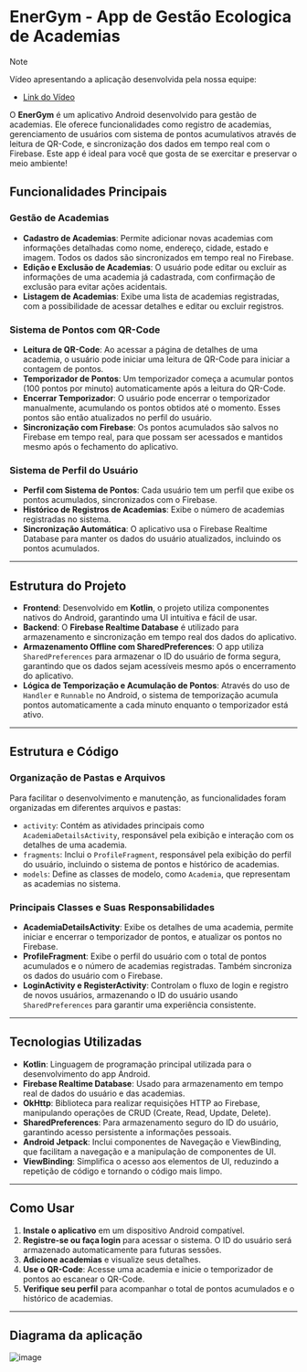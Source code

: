 # EnerGym - App de Gestão Ecologica de Academias

> [!NOTE]
> Vídeo apresentando a aplicação desenvolvida pela nossa equipe:
> - [Link do Vídeo](https://www.youtube.com/watch?v=DXueBjSbfgk)

O **EnerGym** é um aplicativo Android desenvolvido para gestão de academias. Ele oferece funcionalidades como registro de academias, gerenciamento de usuários com sistema de pontos acumulativos através de leitura de QR-Code, e sincronização dos dados em tempo real com o Firebase. Este app é ideal para você que gosta de se exercitar e preservar o meio ambiente!

## Funcionalidades Principais

### Gestão de Academias

- **Cadastro de Academias**: Permite adicionar novas academias com informações detalhadas como nome, endereço, cidade, estado e imagem. Todos os dados são sincronizados em tempo real no Firebase.
- **Edição e Exclusão de Academias**: O usuário pode editar ou excluir as informações de uma academia já cadastrada, com confirmação de exclusão para evitar ações acidentais.
- **Listagem de Academias**: Exibe uma lista de academias registradas, com a possibilidade de acessar detalhes e editar ou excluir registros.

### Sistema de Pontos com QR-Code

- **Leitura de QR-Code**: Ao acessar a página de detalhes de uma academia, o usuário pode iniciar uma leitura de QR-Code para iniciar a contagem de pontos.
- **Temporizador de Pontos**: Um temporizador começa a acumular pontos (100 pontos por minuto) automaticamente após a leitura do QR-Code. 
- **Encerrar Temporizador**: O usuário pode encerrar o temporizador manualmente, acumulando os pontos obtidos até o momento. Esses pontos são então atualizados no perfil do usuário.
- **Sincronização com Firebase**: Os pontos acumulados são salvos no Firebase em tempo real, para que possam ser acessados e mantidos mesmo após o fechamento do aplicativo.

### Sistema de Perfil do Usuário

- **Perfil com Sistema de Pontos**: Cada usuário tem um perfil que exibe os pontos acumulados, sincronizados com o Firebase.
- **Histórico de Registros de Academias**: Exibe o número de academias registradas no sistema.
- **Sincronização Automática**: O aplicativo usa o Firebase Realtime Database para manter os dados do usuário atualizados, incluindo os pontos acumulados.

---

## Estrutura do Projeto

- **Frontend**: Desenvolvido em **Kotlin**, o projeto utiliza componentes nativos do Android, garantindo uma UI intuitiva e fácil de usar.
- **Backend**: O **Firebase Realtime Database** é utilizado para armazenamento e sincronização em tempo real dos dados do aplicativo.
- **Armazenamento Offline com SharedPreferences**: O app utiliza `SharedPreferences` para armazenar o ID do usuário de forma segura, garantindo que os dados sejam acessíveis mesmo após o encerramento do aplicativo.
- **Lógica de Temporização e Acumulação de Pontos**: Através do uso de `Handler` e `Runnable` no Android, o sistema de temporização acumula pontos automaticamente a cada minuto enquanto o temporizador está ativo.

---

## Estrutura e Código

### Organização de Pastas e Arquivos

Para facilitar o desenvolvimento e manutenção, as funcionalidades foram organizadas em diferentes arquivos e pastas:

- `activity`: Contém as atividades principais como `AcademiaDetailsActivity`, responsável pela exibição e interação com os detalhes de uma academia.
- `fragments`: Inclui o `ProfileFragment`, responsável pela exibição do perfil do usuário, incluindo o sistema de pontos e histórico de academias.
- `models`: Define as classes de modelo, como `Academia`, que representam as academias no sistema.

### Principais Classes e Suas Responsabilidades

- **AcademiaDetailsActivity**: Exibe os detalhes de uma academia, permite iniciar e encerrar o temporizador de pontos, e atualizar os pontos no Firebase.
- **ProfileFragment**: Exibe o perfil do usuário com o total de pontos acumulados e o número de academias registradas. Também sincroniza os dados do usuário com o Firebase.
- **LoginActivity e RegisterActivity**: Controlam o fluxo de login e registro de novos usuários, armazenando o ID do usuário usando `SharedPreferences` para garantir uma experiência consistente.

---

## Tecnologias Utilizadas

- **Kotlin**: Linguagem de programação principal utilizada para o desenvolvimento do app Android.
- **Firebase Realtime Database**: Usado para armazenamento em tempo real de dados do usuário e das academias.
- **OkHttp**: Biblioteca para realizar requisições HTTP ao Firebase, manipulando operações de CRUD (Create, Read, Update, Delete).
- **SharedPreferences**: Para armazenamento seguro do ID do usuário, garantindo acesso persistente a informações pessoais.
- **Android Jetpack**: Inclui componentes de Navegação e ViewBinding, que facilitam a navegação e a manipulação de componentes de UI.
- **ViewBinding**: Simplifica o acesso aos elementos de UI, reduzindo a repetição de código e tornando o código mais limpo.

---

## Como Usar

1. **Instale o aplicativo** em um dispositivo Android compatível.
2. **Registre-se ou faça login** para acessar o sistema. O ID do usuário será armazenado automaticamente para futuras sessões.
3. **Adicione academias** e visualize seus detalhes.
5. **Use o QR-Code**: Acesse uma academia e inicie o temporizador de pontos ao escanear o QR-Code.
6. **Verifique seu perfil** para acompanhar o total de pontos acumulados e o histórico de academias.

---

## Diagrama da aplicação
![image](https://github.com/user-attachments/assets/aa098972-6dd1-47ba-bff4-03cef432c8e1)

